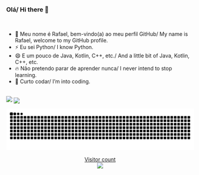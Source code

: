 ### Olá/ Hi there 👋

<br/>

- 🌱 Meu nome é Rafael, bem-vindo(a) ao meu perfil GitHub/ My name is Rafael, welcome to my GitHub profile. 
- ⚡ Eu sei Python/ I know Python.
- 😄 E um pouco de Java, Kotlin, C++, etc./ And a little bit of Java, Kotlin, C++, etc.
- 🔥 Não pretendo parar de aprender nunca/ I never intend to stop learning.
- 💖 Curto codar/ I’m into coding.

<br/>

<picture>
  <source
    srcset="https://github-readme-stats.vercel.app/api?username=rafaelris&show_icons=true&theme=dark"
    media="(prefers-color-scheme: catppuccin_latte)"
  />
  <source
    srcset="https://github-readme-stats.vercel.app/api?username=rafaelris&show_icons=true"
    media="(prefers-color-scheme: light), (prefers-color-scheme: no-preference)"
  />
  <img src="https://github-readme-stats.vercel.app/api?username=rafaelris&show_icons=true" />
  <a href="https://github.com/rafaelris/github-readme-stats">
  <img align="center" src="https://github-readme-stats.vercel.app/api/pin/?username=rafaelris&repo=github-readme-stats" />
</picture>

![Snake animation](https://github.com/RafaelRiS/RafaelRiS/blob/main/dist/github-contribution-grid-snake.svg)

<p align="center"> 
  <div align="center">Visitor count</div>
  <div align="center">
    <img src="https://profile-counter.glitch.me/RafaelRiS/count.svg"/>
  </div> 
</p>
